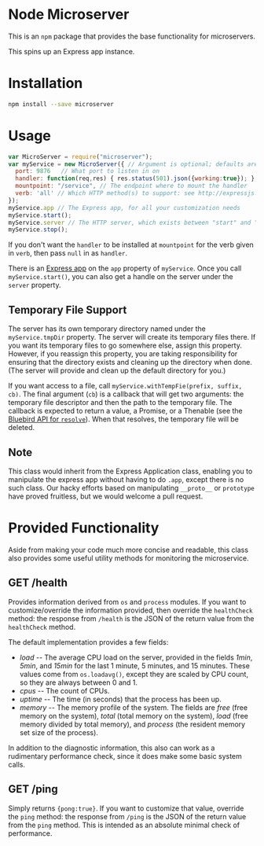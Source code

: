 Node Microserver
=================

This is an `npm` package that provides the base functionality for microservers.

This spins up an Express app instance.

Installation
===============

```bash
npm install --save microserver
```

Usage
======

```javascript
var MicroServer = require("microserver");
var myService = new MicroServer({ // Argument is optional; defaults are given below
  port: 9876   // What port to listen in on
  handler: function(req,res) { res.status(501).json({working:true}); }, // Express middleware
  mountpoint: "/service", // The endpoint where to mount the handler
  verb: 'all' // Which HTTP method(s) to support: see http://expressjs.com/api.html#app.METHOD
});
myService.app // The Express app, for all your customization needs
myService.start();
myService.server // The HTTP server, which exists between "start" and "stop".
myService.stop();
```

If you don't want the `handler` to be installed at `mountpoint` for the verb given in `verb`, then
pass `null` in as `handler`.

There is an [Express app](http://expressjs.com/api.html#application) on the `app` property of
`myService`. Once you call `myService.start()`, you can also get a handle on the server under
the `server` property.

Temporary File Support
-------------------------

The server has its own temporary directory named under the `myService.tmpDir` property. The server will
create its temporary files there. If you want its temporary files to go somewhere else, assign this property.
However, if you reassign this property, you are taking responsibility for ensuring that the directory exists
and cleaning up the directory when done. (The server will provide and clean up the default directory for you.)

If you want access to a file, call `myService.withTempFie(prefix, suffix, cb)`. The final argument (`cb`) is
a callback that will get two arguments: the temporary file descriptor and then the path to the temporary file.
The callback is expected to return a value, a Promise, or a Thenable (see
the [Bluebird API for `resolve`](https://github.com/petkaantonov/bluebird/blob/master/API.md#promiseresolvedynamic-value---promise)).
When that resolves, the temporary file will be deleted.

Note
-----

This class would inherit from the Express Application class, enabling you to manipulate the express app
without having to do `.app`, except there is no such class. Our hacky efforts based on manipulating
`__proto__` or `prototype` have proved fruitless, but we would welcome a pull request.

Provided Functionality
=======================

Aside from making your code much more concise and readable, this class also provides some useful
utility methods for monitoring the microservice.

GET /health
-------------

Provides information derived from `os` and `process` modules. If you want to customize/override the
information provided, then override the `healthCheck` method: the response from `/health` is the JSON
of the return value from the `healthCheck` method.

The default implementation provides a few fields:

* *load* -- The average CPU load on the server, provided in the fields *1min*, *5min*, and *15min*
for the last 1 minute, 5 minutes, and 15 minutes. These values come from `os.loadavg()`, except they
are scaled by CPU count, so they are always between 0 and 1.
* *cpus* -- The count of CPUs.
* *uptime* -- The time (in seconds) that the process has been up.
* *memory* -- The memory profile of the system. The fields are *free* (free memory on the system),
*total* (total memory on the system), *load* (free memory divided by total memory), and *process*
(the resident memory set size of the process).

In addition to the diagnostic information, this also can work as a rudimentary performance check,
since it does make some basic system calls.

GET /ping
-----------

Simply returns `{pong:true}`. If you want to customize that value, override the `ping` method: the
response from `/ping` is the JSON of the return value from the `ping` method. This is intended as
an absolute minimal check of performance.
